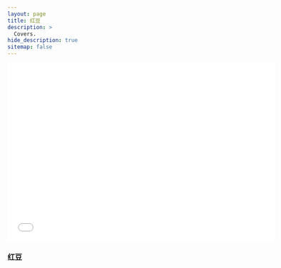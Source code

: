 ```yaml
---
layout: page
title: 红豆
description: >
  Covers.
hide_description: true
sitemap: false
---
```



<iframe src="//player.bilibili.com/player.html?aid=813573552&bvid=BV1D34y1J7Ki&cid=777411410&page=1" width="600px" height="400px" scrolling="no" border="0" frameborder="no" framespacing="0" allowfullscreen="true"> </iframe>

### 红豆